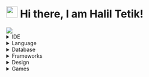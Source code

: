 # <img src="https://raw.githubusercontent.com/aemmadi/aemmadi/master/wave.gif" width="30px"> Hi there, I am Halil Tetik!

<img src='https://github-readme-stats.vercel.app/api?username=HalilTetik&&title_color=8D00FF&hide_border=true&text_color=7400C5&bg_color=0D1117&border_radius=0&icon_color=8D00FF&show_icons=true'>
<!--<img src='https://github-readme-stats.vercel.app/api/top-langs/?username=Alabros&&title_color=8D00FF&hide_border=true&text_color=7400C5&bg_color=0D1117&border_radius=0'>-->

<details>
<summary>IDE</summary>
<img src='https://img.shields.io/badge/Visual_Studio_Code-0d1117?style=for-the-badge&logo=visual%20studio%20code&logoColor=white'>
<img src='https://img.shields.io/badge/Visual_Studio_2019-0d1117?style=for-the-badge&logo=visual%20studio&logoColor=white'>
<img src='https://img.shields.io/badge/Atom-0d1117?style=for-the-badge&logo=Atom&logoColor=white'>
<img src='https://img.shields.io/badge/Notepad++-0d1117.svg?style=for-the-badge&logo=notepad%2B%2B&logoColor=white'>
</details>

<details>
<summary>Language</summary>
<img src='https://img.shields.io/badge/HTML5-0d1117?style=for-the-badge&logo=html5&logoColor=white'>
<img src='https://img.shields.io/badge/CSS3-0d1117?style=for-the-badge&logo=css3&logoColor=white'>
<img src='https://img.shields.io/badge/php-0d1117?style=for-the-badge&logo=php&logoColor=white'>
</details>

<details>
<summary>Database</summary>
  
<img src='https://img.shields.io/badge/MySql-0d1117?style=for-the-badge&logo=mysql&logoColor=white'>
</details>

<details>
<summary>Frameworks</summary>
<img src='https://img.shields.io/badge/Sass-0d1117?style=for-the-badge&logo=sass&logoColor=white'>
<img src='https://img.shields.io/badge/Bootstrap-0d1117?style=for-the-badge&logo=bootstrap&logoColor=white'>
<img src='https://img.shields.io/badge/jQuery-0d1117?style=for-the-badge&logo=jquery&logoColor=white'>
<img src='https://img.shields.io/badge/Git-0d1117?style=for-the-badge&logo=git&logoColor=white'>
</details>

<details>
<summary>Design</summary>
<img src='https://img.shields.io/badge/Figma-0d1117?style=for-the-badge&logo=figma&logoColor=white'>
<img src='https://img.shields.io/badge/Adobe%20Photoshop-0d1117?style=for-the-badge&logo=Adobe%20Photoshop&logoColor=white'>
</details>

<details>
<summary>Games</summary>
  
<img src='https://img.shields.io/badge/Steam-0d1117?style=for-the-badge&logo=steam&logoColor=white'>
</details>
